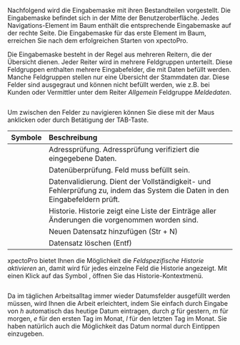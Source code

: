 <!DOCTYPE html>
<html>
<head>
<meta charset="utf-8">
<meta name="viewport" content="width=device-width, initial-scale=1.0">
<title>600_Eingabemaske.md</title>
<link rel="stylesheet" href="https://stackedit.io/res-min/themes/base.css" />
<script type="text/javascript" src="https://cdn.mathjax.org/mathjax/latest/MathJax.js?config=TeX-AMS_HTML"></script>
</head>
<body><div class="container"><p>Nachfolgend wird die Eingabemaske mit ihren Bestandteilen vorgestellt. Die Eingabemaske befindet sich in der Mitte der Benutzeroberfläche. Jedes Navigations-Element im Baum enthält die entsprechende Eingabemaske auf der rechte Seite. Die Eingabemaske für das erste Element im Baum, erreichen Sie nach dem erfolgreichen Starten von xpectoPro. </p>

<p>Die Eingabemaske besteht in der Regel aus mehreren Reitern, die der Übersicht dienen. Jeder Reiter wird in mehrere Feldgruppen unterteilt. Diese Feldgruppen enthalten mehrere Eingabefelder, die mit Daten befüllt werden. <br>
Manche Feldgruppen stellen nur eine Übersicht der Stammdaten dar. Diese Felder sind ausgegraut und können nicht befüllt werden, wie z.B. bei Kunden oder Vermittler unter dem Reiter <em>Allgemein</em> Feldgruppe <em>Meldedaten</em>.</p>

<p><img src="http://xpecto.github.io/docs/img/img_1461053239381.png" alt="" title=""></p>

<p>Um zwischen den Felder zu navigieren können Sie diese mit der Maus anklicken oder durch Betätigung der TAB-Taste.</p>

<table>
<thead>
<tr>
  <th>Symbole</th>
  <th align="left">Beschreibung</th>
</tr>
</thead>
<tbody><tr>
  <td><img src="http://xpecto.github.io/docs/img/img_1430729578370.png" alt="" title=""></td>
  <td align="left">Adressprüfung. Adressprüfung verifiziert die eingegebene Daten.</td>
</tr>
<tr>
  <td><img src="http://xpecto.github.io/docs/img/img_1430729624073.png" alt="" title=""></td>
  <td align="left">Datenüberprüfung. Feld muss befüllt sein.</td>
</tr>
<tr>
  <td><img src="http://xpecto.github.io/docs/img/img_1430729543912.png" alt="" title=""></td>
  <td align="left">Datenvalidierung. Dient der Vollständigkeit- und Fehlerprüfung zu, indem das System die Daten in den Eingabefeldern prüft.</td>
</tr>
<tr>
  <td><img src="http://xpecto.github.io/docs/img/img_1430729940939.png" alt="" title=""></td>
  <td align="left">Historie. Historie zeigt eine Liste der Einträge aller Änderungen die vorgenommen worden sind.</td>
</tr>
<tr>
  <td><img src="http://xpecto.github.io/docs/img/img_1461053361510.png" alt="" title=""></td>
  <td align="left">Neuen Datensatz hinzufügen (Str + N)</td>
</tr>
<tr>
  <td><img src="http://xpecto.github.io/docs/img/img_1461053326520.png" alt="" title=""></td>
  <td align="left">Datensatz löschen (Entf)</td>
</tr>
</tbody></table>


<p>xpectoPro bietet Ihnen die Möglichkeit die <em>Feldspezifische Historie aktivieren</em> an,  damit wird für jedes einzelne Feld die Historie angezeigt. Mit einen Klick auf das Symbol <img src="http://xpecto.github.io/docs/img/img_1430729940939.png" alt="" title="">, öffnen Sie das Historie-Kontextmenü.</p>

<p><img src="http://xpecto.github.io/docs/img/img_1461053600118.png" alt="" title=""></p>

<p>Da im täglichen Arbeitsalltag immer wieder Datumsfelder ausgefüllt werden müssen, wird Ihnen die Arbeit erleichtert, indem Sie einfach durch Eingabe von <em>h</em> automatisch das heutige Datum eintragen, durch <em>g</em> für gestern, <em>m</em> für morgen, <em>e</em> für den ersten Tag im Monat, <em>l</em> für den letzten Tag im Monat. Sie haben natürlich auch die Möglichkeit das Datum normal durch Eintippen einzugeben.</p></div></body>
</html>